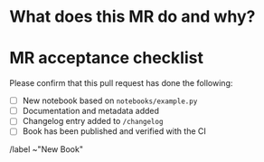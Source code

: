 # What does this MR do and why?

# MR acceptance checklist

Please confirm that this pull request has done the following:

- [ ] New notebook based on `notebooks/example.py`
- [ ] Documentation and metadata added
- [ ] Changelog entry added to `/changelog`
- [ ] Book has been published and verified with the CI

/label ~"New Book"
